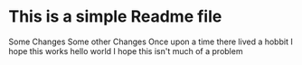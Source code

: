 # This is a simple Readme file

Some Changes
Some other Changes
Once upon a time there lived a hobbit
I hope this works
hello world
I hope this isn't much of a problem